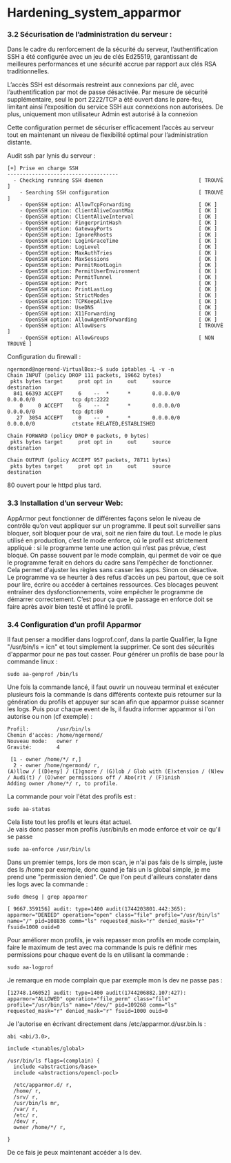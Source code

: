 # Hardening_system_apparmor

### 3.2 Sécurisation de l’administration du serveur :
Dans le cadre du renforcement de la sécurité du serveur, l’authentification SSH a été configurée avec un jeu de clés Ed25519, garantissant de meilleures performances et une sécurité accrue par rapport aux clés RSA traditionnelles.

L’accès SSH est désormais restreint aux connexions par clé, avec l’authentification par mot de passe désactivée. Par mesure de sécurité supplémentaire, seul le port 2222/TCP a été ouvert dans le pare-feu, limitant ainsi l’exposition du service SSH aux connexions non autorisées.
De plus, uniquement mon utilisateur Admin est autorisé à la connexion

Cette configuration permet de sécuriser efficacement l’accès au serveur tout en maintenant un niveau de flexibilité optimal pour l’administration distante.

Audit ssh par lynis du serveur :

```
[+] Prise en charge SSH
------------------------------------
  - Checking running SSH daemon                               [ TROUVÉ ]
    - Searching SSH configuration                             [ TROUVÉ ]
    - OpenSSH option: AllowTcpForwarding                      [ OK ]
    - OpenSSH option: ClientAliveCountMax                     [ OK ]
    - OpenSSH option: ClientAliveInterval                     [ OK ]
    - OpenSSH option: FingerprintHash                         [ OK ]
    - OpenSSH option: GatewayPorts                            [ OK ]
    - OpenSSH option: IgnoreRhosts                            [ OK ]
    - OpenSSH option: LoginGraceTime                          [ OK ]
    - OpenSSH option: LogLevel                                [ OK ]
    - OpenSSH option: MaxAuthTries                            [ OK ]
    - OpenSSH option: MaxSessions                             [ OK ]
    - OpenSSH option: PermitRootLogin                         [ OK ]
    - OpenSSH option: PermitUserEnvironment                   [ OK ]
    - OpenSSH option: PermitTunnel                            [ OK ]
    - OpenSSH option: Port                                    [ OK ]
    - OpenSSH option: PrintLastLog                            [ OK ]
    - OpenSSH option: StrictModes                             [ OK ]
    - OpenSSH option: TCPKeepAlive                            [ OK ]
    - OpenSSH option: UseDNS                                  [ OK ]
    - OpenSSH option: X11Forwarding                           [ OK ]
    - OpenSSH option: AllowAgentForwarding                    [ OK ]
    - OpenSSH option: AllowUsers                              [ TROUVÉ ]
    - OpenSSH option: AllowGroups                             [ NON TROUVÉ ]
```

Configuration du firewall :

```
ngermond@ngermond-VirtualBox:~$ sudo iptables -L -v -n
Chain INPUT (policy DROP 111 packets, 19662 bytes)
 pkts bytes target     prot opt in     out     source               destination
  841 66393 ACCEPT     6    --  *      *       0.0.0.0/0            0.0.0.0/0            tcp dpt:2222
    0     0 ACCEPT     6    --  *      *       0.0.0.0/0            0.0.0.0/0            tcp dpt:80
   27  3054 ACCEPT     0    --  *      *       0.0.0.0/0            0.0.0.0/0            ctstate RELATED,ESTABLISHED

Chain FORWARD (policy DROP 0 packets, 0 bytes)
 pkts bytes target     prot opt in     out     source               destination

Chain OUTPUT (policy ACCEPT 957 packets, 78711 bytes)
 pkts bytes target     prot opt in     out     source               destination
```
80 ouvert pour le httpd plus tard.

### 3.3 Installation d’un serveur Web:

AppArmor peut fonctionner de différentes façons selon le niveau de contrôle qu’on veut appliquer sur un programme. Il peut soit surveiller sans bloquer, soit bloquer pour de vrai, soit ne rien faire du tout. Le mode le plus utilisé en production, c’est le mode enforce, où le profil est strictement appliqué : si le programme tente une action qui n’est pas prévue, c’est bloqué. On passe souvent par le mode complain, qui permet de voir ce que le programme ferait en dehors du cadre sans l’empêcher de fonctionner. Cela permet d'ajuster les règles sans casser les apps. Sinon on désactive.\
Le programme va se heurter à des refus d’accès un peu partout, que ce soit pour lire, écrire ou accéder à certaines ressources. Ces blocages peuvent entraîner des dysfonctionnements, voire empêcher le programme de démarrer correctement. C’est pour ça que le passage en enforce doit se faire après avoir bien testé et affiné le profil.

### 3.4 Configuration d’un profil Apparmor

Il faut penser a modifier dans logprof.conf, dans la partie Qualifier, la ligne "/usr/bin/ls = icn" et tout simplement la supprimer. Ce sont des sécurités d'apparmor pour ne pas tout casser.
Pour générer un profils de base pour la commande linux :
```
sudo aa-genprof /bin/ls
```
Une fois la commande lancé, il faut ouvrir un nouveau terminal et exécuter plusieurs fois la commande ls dans différents contexte puis retourner sur la génération du profils et appuyer sur scan afin que apparmor puisse scanner les logs.
Puis pour chaque event de ls, il faudra informer apparmor si l'on autorise ou non (cf exemple) :
```
Profil:         /usr/bin/ls
Chemin d'accès: /home/ngermond/
Nouveau mode:   owner r
Gravité:        4

 [1 - owner /home/*/ r,]
  2 - owner /home/ngermond/ r,
(A)llow / [(D)eny] / (I)gnore / (G)lob / Glob with (E)xtension / (N)ew / Audi(t) / (O)wner permissions off / Abo(r)t / (F)inish
Adding owner /home/*/ r, to profile.
```

La commande pour voir l'état des profils est :
```
sudo aa-status
```
Cela liste tout les profils et leurs état actuel.\
Je vais donc passer mon profils /usr/bin/ls en mode enforce et voir ce qu'il se passe 
```
sudo aa-enforce /usr/bin/ls
```
Dans un premier temps, lors de mon scan, je n'ai pas fais de ls simple, juste des ls /home par exemple, donc quand je fais un ls global simple, je me prend une "permission denied". Ce que l'on peut d'ailleurs constater dans les logs avec la commande : 
```
sudo dmesg | grep apparmor
```
```
[ 9667.359156] audit: type=1400 audit(1744203801.442:365): apparmor="DENIED" operation="open" class="file" profile="/usr/bin/ls" name="/" pid=108836 comm="ls" requested_mask="r" denied_mask="r" fsuid=1000 ouid=0
```
Pour améliorer mon profils, je vais repasser mon profils en mode complain, faire le maximum de test avec ma commande ls puis re définir mes permissions pour chaque event de ls en utilisant la commande :
```
sudo aa-logprof
```
Je remarque en mode complain que par exemple mon ls dev ne passe pas : 
```
[12748.146052] audit: type=1400 audit(1744206882.107:427): apparmor="ALLOWED" operation="file_perm" class="file" profile="/usr/bin/ls" name="/dev/" pid=109268 comm="ls" requested_mask="r" denied_mask="r" fsuid=1000 ouid=0
```
Je l'autorise en écrivant directement dans /etc/apparmor.d/usr.bin.ls :
```
abi <abi/3.0>,

include <tunables/global>

/usr/bin/ls flags=(complain) {
  include <abstractions/base>
  include <abstractions/opencl-pocl>

  /etc/apparmor.d/ r,
  /home/ r,
  /srv/ r,
  /usr/bin/ls mr,
  /var/ r,
  /etc/ r,
  /dev/ r,
  owner /home/*/ r,

}
```
De ce fais je peux maintenant accéder a ls dev.
  


